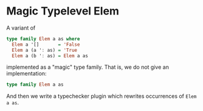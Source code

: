 # Magic Typelevel Elem

A variant of

```haskell
type family Elem a as where
  Elem a '[]       = 'False
  Elem a (a ': as) = 'True
  Elem a (b ': as) = Elem a as
```

implemented as a "magic" type family. That is, we do not give an implementation:

```haskell
type family Elem a as
```

And then we write a typechecker plugin which rewrites occurrences of `Elem a as`.

